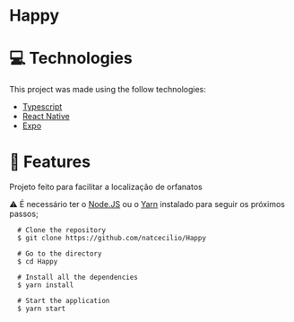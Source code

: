 <p align="center">
   <https://github.com/natcecilio/Happy/blob/master/src/images/map-marker.svg" alt="Happy"/>
</p>

# Happy

# :computer: Technologies
This project was made using the follow technologies:
<ul>
  <li><a href="https://www.typescriptlang.org/">Typescript</a></li>
  <li><a href="https://pt-br.reactjs.org/>React js</a></lis>
  <li><a href="https://reactnative.dev/">React Native</a></li>
  <li><a href="https://expo.io/">Expo</a></li>
</ul>

# :rocket: Features
Projeto feito para facilitar a localização de orfanatos

⚠️  É necessário ter o  [Node.JS](https://nodejs.org/en/)  ou o  [Yarn](https://classic.yarnpkg.com/en/)  instalado para seguir os próximos passos;

```
  # Clone the repository
  $ git clone https://github.com/natcecilio/Happy

  # Go to the directory
  $ cd Happy

  # Install all the dependencies
  $ yarn install

  # Start the application
  $ yarn start
  
```  
  
